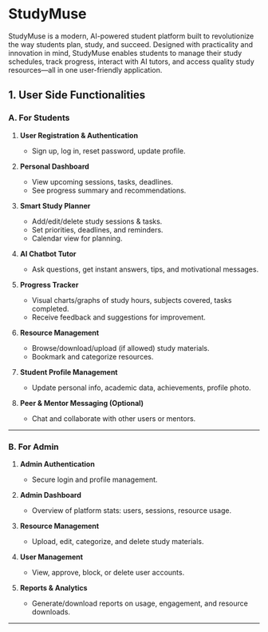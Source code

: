 # StudyMuse
StudyMuse is a modern, AI-powered student platform built to revolutionize the way students plan, study, and succeed. Designed with practicality and innovation in mind, StudyMuse enables students to manage their study schedules, track progress, interact with AI tutors, and access quality study resources—all in one user-friendly application.

## 1. **User Side Functionalities**

### **A. For Students**
1. **User Registration & Authentication**
   - Sign up, log in, reset password, update profile.

2. **Personal Dashboard**
   - View upcoming sessions, tasks, deadlines.
   - See progress summary and recommendations.

3. **Smart Study Planner**
   - Add/edit/delete study sessions & tasks.
   - Set priorities, deadlines, and reminders.
   - Calendar view for planning.

4. **AI Chatbot Tutor**
   - Ask questions, get instant answers, tips, and motivational messages.

5. **Progress Tracker**
   - Visual charts/graphs of study hours, subjects covered, tasks completed.
   - Receive feedback and suggestions for improvement.

6. **Resource Management**
   - Browse/download/upload (if allowed) study materials.
   - Bookmark and categorize resources.

7. **Student Profile Management**
   - Update personal info, academic data, achievements, profile photo.

8. **Peer & Mentor Messaging (Optional)**
   - Chat and collaborate with other users or mentors.

---

### **B. For Admin**
1. **Admin Authentication**
   - Secure login and profile management.

2. **Admin Dashboard**
   - Overview of platform stats: users, sessions, resource usage.

3. **Resource Management**
   - Upload, edit, categorize, and delete study materials.

4. **User Management**
   - View, approve, block, or delete user accounts.

5. **Reports & Analytics**
   - Generate/download reports on usage, engagement, and resource downloads.

---
